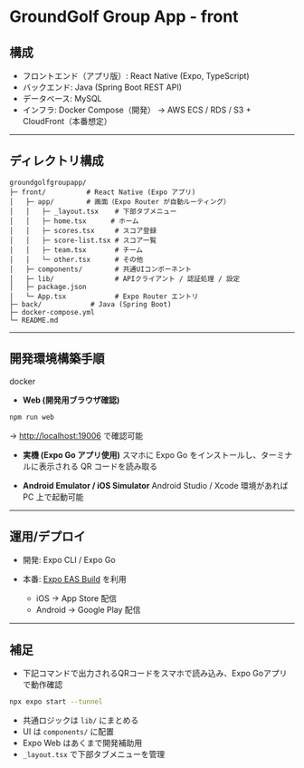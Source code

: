# GroundGolf Group App - front

## 構成

* フロントエンド（アプリ版）: React Native (Expo, TypeScript)
* バックエンド: Java (Spring Boot REST API)
* データベース: MySQL
* インフラ: Docker Compose（開発） → AWS ECS / RDS / S3 + CloudFront（本番想定）

---

## ディレクトリ構成

```text
groundgolfgroupapp/
├─ front/          # React Native (Expo アプリ)
│   ├─ app/        # 画面（Expo Router が自動ルーティング）
│   │   ├─ _layout.tsx    # 下部タブメニュー
│   │   ├─ home.tsx      # ホーム
│   │   ├─ scores.tsx     # スコア登録
│   │   ├─ score-list.tsx # スコア一覧
│   │   ├─ team.tsx       # チーム
│   │   └─ other.tsx      # その他
│   ├─ components/        # 共通UIコンポーネント
│   ├─ lib/               # APIクライアント / 認証処理 / 設定
│   ├─ package.json
│   └─ App.tsx            # Expo Router エントリ
├─ back/            # Java (Spring Boot)
├─ docker-compose.yml
└─ README.md
```

---

## 開発環境構築手順

docker

* **Web (開発用ブラウザ確認)**

```bash
npm run web
```

→ [http://localhost:19006](http://localhost:19006) で確認可能

* **実機 (Expo Go アプリ使用)**
  スマホに Expo Go をインストールし、ターミナルに表示される QR コードを読み取る

* **Android Emulator / iOS Simulator**
  Android Studio / Xcode 環境があれば PC 上で起動可能

---

## 運用/デプロイ

* 開発: Expo CLI / Expo Go
* 本番: [Expo EAS Build](https://docs.expo.dev/build/introduction/) を利用

  * iOS → App Store 配信
  * Android → Google Play 配信

---

## 補足

* 下記コマンドで出力されるQRコードをスマホで読み込み、Expo Goアプリで動作確認

```bash
npx expo start --tunnel
```

* 共通ロジックは `lib/` にまとめる
* UI は `components/` に配置
* Expo Web はあくまで開発補助用
* `_layout.tsx` で下部タブメニューを管理
